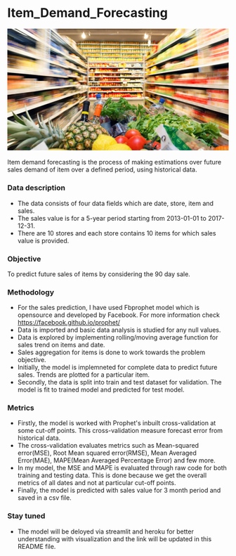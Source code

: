 # Item_Demand_Forecasting

![alt text](https://github.com/rasunag27/Item_demand_forecasting/blob/main/item_demand.JPG?raw=true)

Item demand forecasting is the process of making estimations over future sales demand of item over a defined period, using historical data.

### Data description

* The data consists of four data fields which are date, store, item and sales.
* The sales value is for a 5-year period starting from 2013-01-01 to 2017-12-31. 
* There are 10 stores and each store contains 10 items for which sales value is provided.

### Objective
To predict future sales of items by considering the 90 day sale.

### Methodology

* For the sales prediction, I have used Fbprophet model which is opensource and developed by Facebook. For more information check https://facebook.github.io/prophet/
* Data is imported and basic data analysis is studied for any null values.
* Data is explored by implementing rolling/moving average function for sales trend on items and date.
* Sales aggregation for items is done to work towards the problem objective.
* Initially, the model is implemneted for complete data to predict future sales. Trends are plotted for a particular item.
* Secondly, the data is split into train and test dataset for validation. The model is fit to trained model and predicted for test model.

### Metrics

* Firstly, the model is worked with Prophet's inbuilt cross-validation at some cut-off points. This cross-validation measure forecast error from historical data.
* The cross-validation evaluates metrics such as Mean-squared error(MSE), Root Mean squared error(RMSE), Mean Averaged Error(MAE), MAPE(Mean Averaged Percentage Error) and few more.
* In my model, the MSE and MAPE is evaluated through raw code for both training and testing data. This is done because we get the overall metrics of all dates and not at particular cut-off points.
* Finally, the model is predicted with sales value for 3 month period and saved in a csv file.

### Stay tuned

* The model will be deloyed via streamlit and heroku for better understanding with visualization and the link will be updated in this README file.



